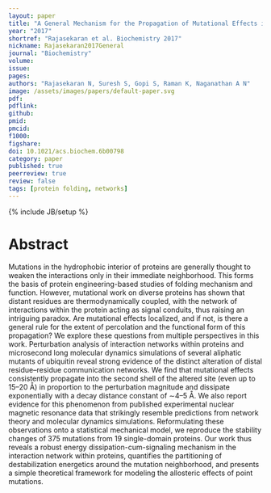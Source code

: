 ```yaml
---
layout: paper
title: "A General Mechanism for the Propagation of Mutational Effects in Proteins"
year: "2017"
shortref: "Rajasekaran et al. Biochemistry 2017"
nickname: Rajasekaran2017General
journal: "Biochemistry"
volume: 
issue: 
pages: 
authors: "Rajasekaran N, Suresh S, Gopi S, Raman K, Naganathan A N"
image: /assets/images/papers/default-paper.svg
pdf: 
pdflink: 
github: 
pmid: 
pmcid: 
f1000: 
figshare: 
doi: 10.1021/acs.biochem.6b00798
category: paper
published: true
peerreview: true
review: false
tags: [protein folding, networks]
---
```

{% include JB/setup %}

# Abstract 

Mutations in the hydrophobic interior of proteins are generally thought to weaken the interactions only in their immediate neighborhood. This forms the basis of protein engineering-based studies of folding mechanism and function. However, mutational work on diverse proteins has shown that distant residues are thermodynamically coupled, with the network of interactions within the protein acting as signal conduits, thus raising an intriguing paradox. Are mutational effects localized, and if not, is there a general rule for the extent of percolation and the functional form of this propagation? We explore these questions from multiple perspectives in this work. Perturbation analysis of interaction networks within proteins and microsecond long molecular dynamics simulations of several aliphatic mutants of ubiquitin reveal strong evidence of the distinct alteration of distal residue–residue communication networks. We find that mutational effects consistently propagate into the second shell of the altered site (even up to 15–20 Å) in proportion to the perturbation magnitude and dissipate exponentially with a decay distance constant of ∼4–5 Å. We also report evidence for this phenomenon from published experimental nuclear magnetic resonance data that strikingly resemble predictions from network theory and molecular dynamics simulations. Reformulating these observations onto a statistical mechanical model, we reproduce the stability changes of 375 mutations from 19 single-domain proteins. Our work thus reveals a robust energy dissipation-cum-signaling mechanism in the interaction network within proteins, quantifies the partitioning of destabilization energetics around the mutation neighborhood, and presents a simple theoretical framework for modeling the allosteric effects of point mutations.
